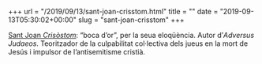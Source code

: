 +++
url = "/2019/09/13/sant-joan-crisstom.html"
title = ""
date = "2019-09-13T05:30:02+00:00"
slug = "sant-joan-crisstom"
+++

[Sant Joan *Crisòstom*](https://ca.wikipedia.org/wiki/Joan_Cris%C3%B2stom): “boca d’or”, per la seua eloqüència. Autor d’*Adversus Judaeos*. Teoritzador de la culpabilitat col·lectiva dels jueus en la mort de Jesús i impulsor de l’antisemitisme cristià.
